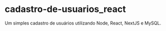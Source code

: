 # cadastro-de-usuarios_react
 Um simples cadastro de usuários utilizando Node, React, NextJS e MySQL.

